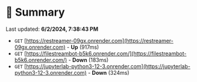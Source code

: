 # 📖 Summary
Last updated: **6/2/2024, 7:38:43 PM**

- `GET` [https://restreamer-09gx.onrender.com](https://restreamer-09gx.onrender.com) - **Up** (917ms)
- `GET` [https://filestreambot-b5k6.onrender.com/](https://filestreambot-b5k6.onrender.com/) - **Down** (183ms)
- `GET` [https://jupyterlab-python3-12-3.onrender.com](https://jupyterlab-python3-12-3.onrender.com) - **Down** (324ms)
